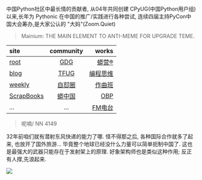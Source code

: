 中国Python社区中最长情的贡献者, 从04年共同创建 CPyUG(中国Python用户组)以来,长年为 Pythonic 在中国的推广/实践进行各种尝试, 连续四届主持PyCon中国大会筹办,是大家公认的 "大妈"(Zoom.Quiet)

> Mainium: THE MAIN ELEMENT TO ANTI-MEME FOR UPGRADE TEME.

| site | community | works |
| :-----| :----: | ----: |
| [root](http://zoomquiet.io/) | [GDG](https://blog.zhgdg.org/) | [蟒营®](https://doc.101.camp/) |
| [blog](https://blog.zoomquiet.io/pages/zoomquiet.html) | [TFUG](http://zh.tfug.world/) | [编程思维](https://py.101.camp/) |
| [weekly](http://weekly.pychina.org/) | [自怼圈](https://du.101.camp/) | [作曲班](https://mu.101.camp/) |
| [ScrapBooks](https://zoomquiet.io/collection.html) | [蟒中国](https://pychina.org/) | [OBP](https://zoomquiet.io/obp/index.html) |
| ... | ... | [FM电台](https://fm.101.camp/) |


> ​呢喃/ NN 4149

32年前咱们就有潜射东风快递的能力了哪.
怪不得那之后,
各种国际合作就多了起来,
也放开了国外旅游...
毕竟整个地球已经没什么力量可以简单扼制中国了.
这也是最强大的武器只能存在于发射架上的原理.
好象架构师也是类似这种作用;
反正有人撑,先浪起来.

![](http://ydlj.zoomquiet.top/ipic/2020-09-27-zq42-today-card-2009.027.jpeg)






